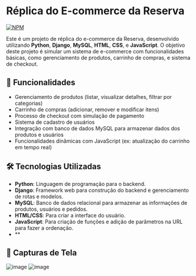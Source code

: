# Réplica do E-commerce da Reserva
[![NPM](https://img.shields.io/npm/l/react)](https://github.com/LucasRibasCardoso/Projeto-Ecommerce/blob/main/LICENSE) 

Este é um projeto de réplica do e-commerce da Reserva, desenvolvido utilizando **Python**, **Django**, **MySQL**, **HTML**, **CSS**, e **JavaScript**. O objetivo deste projeto é simular um sistema de e-commerce com funcionalidades básicas, como gerenciamento de produtos, carrinho de compras, e sistema de checkout.

## 🚀 Funcionalidades

- Gerenciamento de produtos (listar, visualizar detalhes, filtrar por categorias)
- Carrinho de compras (adicionar, remover e modificar itens)
- Processo de checkout com simulação de pagamento
- Sistema de cadastro de usuários
- Integração com banco de dados MySQL para armazenar dados dos produtos e usuários
- Funcionalidades dinâmicas com JavaScript (ex: atualização do carrinho em tempo real)

## 🛠️ Tecnologias Utilizadas

- **Python**: Linguagem de programação para o backend.
- **Django**: Framework web para construção do backend e gerenciamento de rotas e modelos.
- **MySQL**: Banco de dados relacional para armazenar as informações de produtos, usuários e pedidos.
- **HTML/CSS**: Para criar a interface do usuário.
- **JavaScript**: Para criação de funções e adição de parâmetros na URL para fazer a ordenação.
- **

## 🎨 Capturas de Tela
![image](https://github.com/user-attachments/assets/c279f146-8a8c-48d6-8933-44bb02f581a9)
![image](https://github.com/user-attachments/assets/db6b630f-5106-4e5a-b7f2-60cb7b730682)
